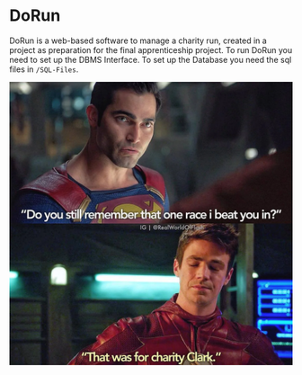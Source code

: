 # DoRun

DoRun is a web-based software to manage a charity run, created in a project as preparation for the final apprenticeship project.
To run DoRun you need to set up the DBMS Interface. To set up the Database you need the sql files in `/SQL-Files`. 




<img title="a title" alt="It was for Charity Clark" src="Images/charity.webp">